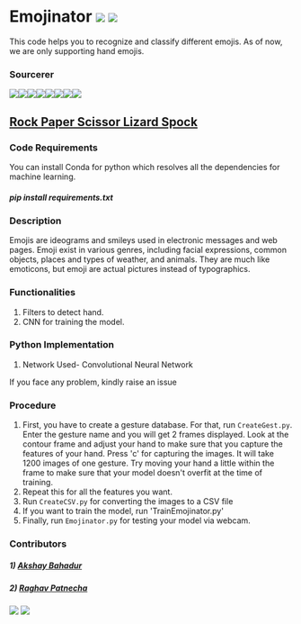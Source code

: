 # Emojinator   [![](https://img.shields.io/github/license/sourcerer-io/hall-of-fame.svg?colorB=ff0000)](https://github.com/akshaybahadur21/Emojinator/blob/master/LICENSE.md)  [![](https://img.shields.io/badge/Akshay-Bahadur-brightgreen.svg?colorB=ff0000)](https://akshaybahadur.com)

This code helps you to recognize and classify different emojis. As of now, we are only supporting hand emojis.

### Sourcerer
[![](https://sourcerer.io/fame/akshaybahadur21/akshaybahadur21/Emojinator/images/0)](https://sourcerer.io/fame/akshaybahadur21/akshaybahadur21/Emojinator/links/0)[![](https://sourcerer.io/fame/akshaybahadur21/akshaybahadur21/Emojinator/images/1)](https://sourcerer.io/fame/akshaybahadur21/akshaybahadur21/Emojinator/links/1)[![](https://sourcerer.io/fame/akshaybahadur21/akshaybahadur21/Emojinator/images/2)](https://sourcerer.io/fame/akshaybahadur21/akshaybahadur21/Emojinator/links/2)[![](https://sourcerer.io/fame/akshaybahadur21/akshaybahadur21/Emojinator/images/3)](https://sourcerer.io/fame/akshaybahadur21/akshaybahadur21/Emojinator/links/3)[![](https://sourcerer.io/fame/akshaybahadur21/akshaybahadur21/Emojinator/images/4)](https://sourcerer.io/fame/akshaybahadur21/akshaybahadur21/Emojinator/links/4)[![](https://sourcerer.io/fame/akshaybahadur21/akshaybahadur21/Emojinator/images/5)](https://sourcerer.io/fame/akshaybahadur21/akshaybahadur21/Emojinator/links/5)[![](https://sourcerer.io/fame/akshaybahadur21/akshaybahadur21/Emojinator/images/6)](https://sourcerer.io/fame/akshaybahadur21/akshaybahadur21/Emojinator/links/6)[![](https://sourcerer.io/fame/akshaybahadur21/akshaybahadur21/Emojinator/images/7)](https://sourcerer.io/fame/akshaybahadur21/akshaybahadur21/Emojinator/links/7)

## [Rock Paper Scissor Lizard Spock](https://github.com/akshaybahadur21/Emojinator/tree/master/Rock_Paper_Scissor_Lizard_Spock)

### Code Requirements
You can install Conda for python which resolves all the dependencies for machine learning.

##### pip install requirements.txt

### Description
Emojis are ideograms and smileys used in electronic messages and web pages. Emoji exist in various genres, including facial expressions, common objects, places and types of weather, and animals. They are much like emoticons, but emoji are actual pictures instead of typographics.

### Functionalities
1) Filters to detect hand.
2) CNN for training the model.


### Python  Implementation

1) Network Used- Convolutional Neural Network

If you face any problem, kindly raise an issue

### Procedure

1) First, you have to create a gesture database. For that, run `CreateGest.py`. Enter the gesture name and you will get 2 frames displayed. Look at the contour frame and adjust your hand to make sure that you capture the features of your hand. Press 'c' for capturing the images. It will take 1200 images of one gesture. Try moving your hand a little within the frame to make sure that your model doesn't overfit at the time of training.
2) Repeat this for all the features you want.
3) Run `CreateCSV.py` for converting the images to a CSV file
4) If you want to train the model, run 'TrainEmojinator.py'
5) Finally, run `Emojinator.py` for testing your model via webcam.

### Contributors

##### 1) [Akshay Bahadur](https://github.com/akshaybahadur21/)
##### 2) [Raghav Patnecha](https://github.com/raghavpatnecha)
 
 
<img src="https://github.com/akshaybahadur21/Emojinator/blob/master/emo.gif">

<img src="https://github.com/akshaybahadur21/Emojinator/blob/master/RPS.gif">






